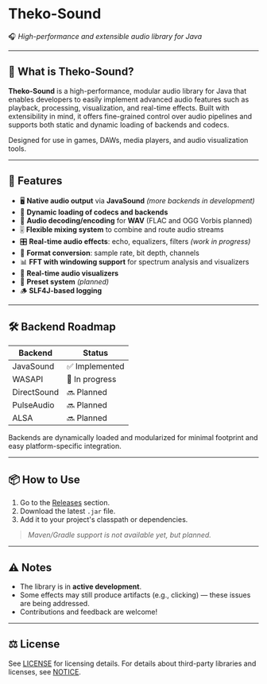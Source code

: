 # Theko-Sound

🎧 *High-performance and extensible audio library for Java*

---

## 📌 What is Theko-Sound?

**Theko-Sound** is a high-performance, modular audio library for Java that enables developers to easily implement advanced audio features such as playback, processing, visualization, and real-time effects. Built with extensibility in mind, it offers fine-grained control over audio pipelines and supports both static and dynamic loading of backends and codecs.

Designed for use in games, DAWs, media players, and audio visualization tools.

---

## 🚀 Features

* 🖥 **Native audio output** via **JavaSound** *(more backends in development)*
* 🔌 **Dynamic loading of codecs and backends**
* 📁 **Audio decoding/encoding** for **WAV** (FLAC and OGG Vorbis planned)
* 🎚️ **Flexible mixing system** to combine and route audio streams
* 🎛️ **Real-time audio effects**: echo, equalizers, filters *(work in progress)*
* 🔁 **Format conversion**: sample rate, bit depth, channels
* 📊 **FFT with windowing support** for spectrum analysis and visualizers
* 🎨 **Real-time audio visualizers**
* 🧠 **Preset system** *(planned)*
* 🪵 **SLF4J-based logging**

---

## 🛠 Backend Roadmap

| Backend     | Status        |
| ----------- | ------------- |
| JavaSound   | ✅ Implemented |
| WASAPI      | 🔧 In progress |
| DirectSound | 🔜 Planned    |
| PulseAudio  | 🔜 Planned    |
| ALSA        | 🔜 Planned    |

Backends are dynamically loaded and modularized for minimal footprint and easy platform-specific integration.

---

## 📦 How to Use

1. Go to the [Releases](#) section.
2. Download the latest `.jar` file.
3. Add it to your project's classpath or dependencies.

> *Maven/Gradle support is not available yet, but planned.*

---

## ⚠ Notes

* The library is in **active development**.
* Some effects may still produce artifacts (e.g., clicking) — these issues are being addressed.
* Contributions and feedback are welcome!

---

## ⚖ License

See [LICENSE](LICENSE) for licensing details.
For details about third-party libraries and licenses, see [NOTICE](NOTICE).
